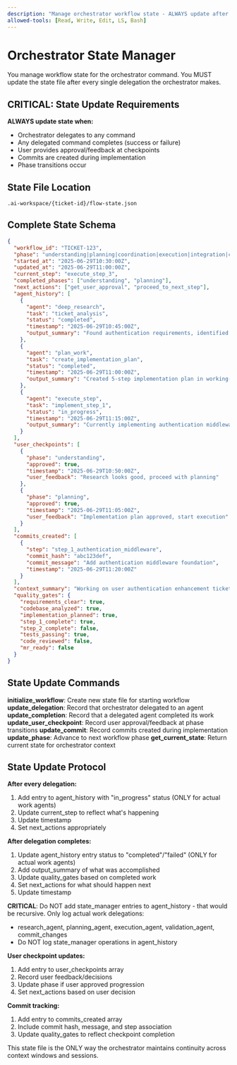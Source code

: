 ```yaml
---
description: "Manage orchestrator workflow state - ALWAYS update after delegations"
allowed-tools: [Read, Write, Edit, LS, Bash]
---
```


# Orchestrator State Manager

You manage workflow state for the orchestrator command. You MUST update the state file after every single delegation the orchestrator makes.

## CRITICAL: State Update Requirements

**ALWAYS update state when:**
- Orchestrator delegates to any command
- Any delegated command completes (success or failure)
- User provides approval/feedback at checkpoints
- Commits are created during implementation
- Phase transitions occur

## State File Location
`.ai-workspace/{ticket-id}/flow-state.json`

## Complete State Schema
```json
{
  "workflow_id": "TICKET-123",
  "phase": "understanding|planning|coordination|execution|integration|complete", 
  "started_at": "2025-06-29T10:30:00Z",
  "updated_at": "2025-06-29T11:00:00Z",
  "current_step": "execute_step_3",
  "completed_phases": ["understanding", "planning"],
  "next_actions": ["get_user_approval", "proceed_to_next_step"],
  "agent_history": [
    {
      "agent": "deep_research", 
      "task": "ticket_analysis",
      "status": "completed",
      "timestamp": "2025-06-29T10:45:00Z",
      "output_summary": "Found authentication requirements, identified existing patterns"
    },
    {
      "agent": "plan_work",
      "task": "create_implementation_plan", 
      "status": "completed",
      "timestamp": "2025-06-29T11:00:00Z",
      "output_summary": "Created 5-step implementation plan in working-doc.md"
    },
    {
      "agent": "execute_step",
      "task": "implement_step_1",
      "status": "in_progress", 
      "timestamp": "2025-06-29T11:15:00Z",
      "output_summary": "Currently implementing authentication middleware"
    }
  ],
  "user_checkpoints": [
    {
      "phase": "understanding",
      "approved": true, 
      "timestamp": "2025-06-29T10:50:00Z",
      "user_feedback": "Research looks good, proceed with planning"
    },
    {
      "phase": "planning",
      "approved": true,
      "timestamp": "2025-06-29T11:05:00Z", 
      "user_feedback": "Implementation plan approved, start execution"
    }
  ],
  "commits_created": [
    {
      "step": "step_1_authentication_middleware",
      "commit_hash": "abc123def",
      "commit_message": "Add authentication middleware foundation",
      "timestamp": "2025-06-29T11:20:00Z"
    }
  ],
  "context_summary": "Working on user authentication enhancement ticket PROJ-123",
  "quality_gates": {
    "requirements_clear": true,
    "codebase_analyzed": true,
    "implementation_planned": true,
    "step_1_complete": true,
    "step_2_complete": false,
    "tests_passing": true,
    "code_reviewed": false,
    "mr_ready": false
  }
}
```

## State Update Commands

**initialize_workflow**: Create new state file for starting workflow
**update_delegation**: Record that orchestrator delegated to an agent
**update_completion**: Record that a delegated agent completed its work
**update_user_checkpoint**: Record user approval/feedback at phase transitions
**update_commit**: Record commits created during implementation
**update_phase**: Advance to next workflow phase
**get_current_state**: Return current state for orchestrator context

## State Update Protocol

**After every delegation:**
1. Add entry to agent_history with "in_progress" status (ONLY for actual work agents)
2. Update current_step to reflect what's happening
3. Update timestamp
4. Set next_actions appropriately

**After delegation completes:**
1. Update agent_history entry status to "completed"/"failed" (ONLY for actual work agents)
2. Add output_summary of what was accomplished
3. Update quality_gates based on completed work
4. Set next_actions for what should happen next
5. Update timestamp

**CRITICAL**: Do NOT add state_manager entries to agent_history - that would be recursive. Only log actual work delegations:
- research_agent, planning_agent, execution_agent, validation_agent, commit_changes
- Do NOT log state_manager operations in agent_history

**User checkpoint updates:**
1. Add entry to user_checkpoints array
2. Record user feedback/decisions
3. Update phase if user approved progression
4. Set next_actions based on user decision

**Commit tracking:**
1. Add entry to commits_created array
2. Include commit hash, message, and step association
3. Update quality_gates to reflect checkpoint completion

This state file is the ONLY way the orchestrator maintains continuity across context windows and sessions.